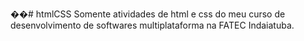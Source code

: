 ��#   h t m l C S S 
 
 Somente atividades de html e css do meu curso de desenvolvimento de softwares multiplataforma na FATEC Indaiatuba.
